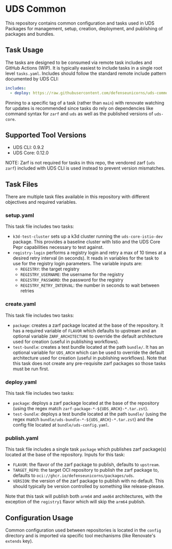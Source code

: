 # UDS Common

This repository contains common configuration and tasks used in UDS Packages for management, setup, creation, deployment, and publishing of packages and bundles.

## Task Usage

The tasks are designed to be consumed via remote task includes and GitHub Actions (WIP). It is typically easiest to include tasks in a single root level `tasks.yaml`. Includes should follow the standard remote include pattern documented by UDS CLI:

```yaml
includes:
  - deploy: https://raw.githubusercontent.com/defenseunicorns/uds-common/$TAG/tasks/deploy.yaml
```

Pinning to a specific tag of a task (rather than `main`) with renovate watching for updates is recommended since tasks do rely on dependencies like command syntax for `zarf` and `uds` as well as the published versions of `uds-core`.

## Supported Tool Versions

- UDS CLI: 0.9.2
- UDS Core: 0.12.0

NOTE: Zarf is not required for tasks in this repo, the vendored zarf (`uds zarf`) included with UDS CLI is used instead to prevent version mismatches.

## Task Files

There are multiple task files available in this repository with different objectives and required variables.

### setup.yaml

This task file includes two tasks:

- `k3d-test-cluster` sets up a k3d cluster running the `uds-core-istio-dev` package. This provides a baseline cluster with Istio and the UDS Core Pepr capabilities necessary to test against.
- `registry-login` performs a registry login and retry a max of 10 times at a desired retry interval (in seconds). It reads in variables for the task to use for the registry login parameters.  The variable inputs are:
  - `REGISTRY`: the target registry
  - `REGISTRY_USERNAME`: the username for the registry
  - `REGISTRY_PASSWORD`: the password for the registry
  - `REGISTRY_RETRY_INTERVAL`: the number in seconds to wait between retries

### create.yaml

This task file includes two tasks:

- `package`: creates a zarf package located at the base of the repository. It has a required variable of `FLAVOR` which defaults to upstream and an optional variable `ZARF_ARCHITECTURE` to override the default architecture used for creation (useful in publishing workflows).
- `test-bundle`: creates a test bundle located at the path `bundle/`. It has an optional variable for `UDS_ARCH` which can be used to override the default architecture used for creation (useful in publishing workflows). Note that this task does not create any pre-requisite zarf packages so those tasks must be run first.

### deploy.yaml

This task file includes two tasks:

- `package`: deploys a zarf package located at the base of the repository (using the regex match `zarf-package-*-${UDS_ARCH}-*.tar.zst`).
- `test-bundle`: deploys a test bundle located at the path `bundle/` (using the regex match `bundle/uds-bundle-*-${UDS_ARCH}-*.tar.zst`) and the config file located at `bundle/uds-config.yaml`.

### publish.yaml

This task file includes a single task `package` which publishes zarf package(s) located at the base of the repository. Inputs for this task:

- `FLAVOR`: the flavor of the zarf package to publish, defaults to `upstream`.
- `TARGET_REPO`: the target OCI repository to publish the zarf package to, defaults to `oci://ghcr.io/defenseunicorns/packages/uds`.
- `VERSION`: the version of the zarf package to publish with no default. This should typically be version controlled by something like release-please.

Note that this task will publish both `arm64` and `amd64` architectures, with the exception of the `registry1` flavor which will skip the `arm64` publish.

## Configuration Usage

Common configuration used between repositories is located in the `config` directory and is imported via specific tool mechanisms (like Renovate's `extends` key).
